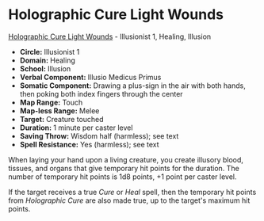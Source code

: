 # Holographic Cure Light Wounds

[Holographic Cure Light Wounds](/Magic/H/HolographicCureLightWounds.md) - Illusionist 1, Healing, Illusion

- **Circle:** Illusionist 1
- **Domain:** Healing
- **School:** Illusion
- **Verbal Component:** Illusio Medicus Primus
- **Somatic Component:** Drawing a plus-sign in the air with both hands, then poking both index fingers through the center
- **Map Range:** Touch
- **Map-less Range:** Melee
- **Target:** Creature touched
- **Duration:** 1 minute per caster level
- **Saving Throw:** Wisdom half (harmless); see text
- **Spell Resistance:** Yes (harmless); see text

When laying your hand upon a living creature, you create illusory blood, tissues, and organs that give temporary hit points for the duration. The number of temporary hit points is 1d8 points, +1 point per caster level.

If the target receives a true *Cure* or *Heal* spell, then the temporary hit points from *Holographic Cure* are also made true, up to the target's maximum hit points.
